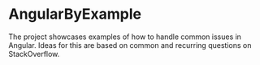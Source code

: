 # AngularByExample

The project showcases examples of how to handle common issues in Angular.  Ideas for this are based on common and recurring questions on StackOverflow.

